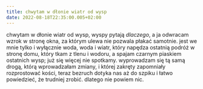 ```yaml
---
title: chwytam w dłonie wiatr od wysp
date: 2022-08-18T22:35:00.005+02:00
---
```

chwytam w dłonie wiatr od wysp, wyspy pytają *dlaczego*, a ja odwracam wzrok w stronę okna, za którym ulewa nie pozwala płakać samotnie. jest we mnie tylko i wyłącznie woda, woda i wiatr, który napędza ostatnią podróż w stronę domu, który tkam z tlenu i wodoru, a spajam czarnym piaskiem ostatnich wysp; już się więcej nie spotkamy. wyprowadzam się tą samą drogą, którą wprowadzałam zmiany, i której zakręty zapomniały rozprostować kości, teraz bezruch dotyka nas aż do szpiku i łatwo powiedzieć, że trudniej zrobić. dlatego nie powiem nic.
